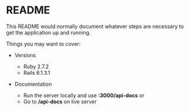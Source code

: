 # README

This README would normally document whatever steps are necessary to get the
application up and running.

Things you may want to cover:

* Versions
  * Ruby 2.7.2
  * Rails 6.1.3.1

* Documentation
  * Run the server locally and use **:3000/api-docs** or
  * Go to **/api-docs** on live server
